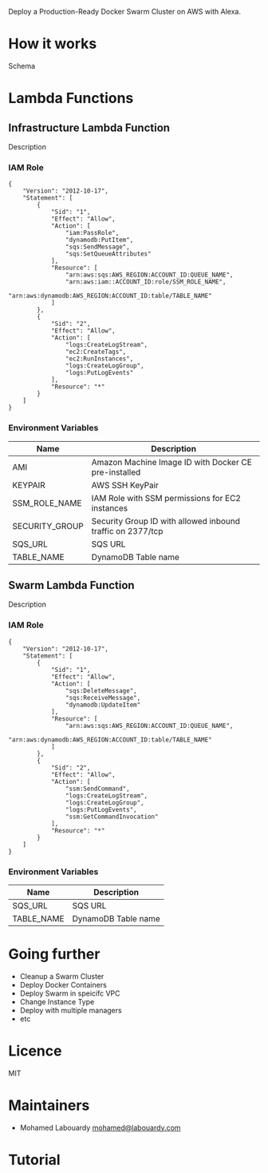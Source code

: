 Deploy a Production-Ready Docker Swarm Cluster on AWS with Alexa.

# How it works

Schema

# Lambda Functions

## Infrastructure Lambda Function

Description

### IAM Role

```
{
    "Version": "2012-10-17",
    "Statement": [
        {
            "Sid": "1",
            "Effect": "Allow",
            "Action": [
                "iam:PassRole",
                "dynamodb:PutItem",
                "sqs:SendMessage",
                "sqs:SetQueueAttributes"
            ],
            "Resource": [
                "arn:aws:sqs:AWS_REGION:ACCOUNT_ID:QUEUE_NAME",
                "arn:aws:iam::ACCOUNT_ID:role/SSM_ROLE_NAME",
                "arn:aws:dynamodb:AWS_REGION:ACCOUNT_ID:table/TABLE_NAME"
            ]
        },
        {
            "Sid": "2",
            "Effect": "Allow",
            "Action": [
                "logs:CreateLogStream",
                "ec2:CreateTags",
                "ec2:RunInstances",
                "logs:CreateLogGroup",
                "logs:PutLogEvents"
            ],
            "Resource": "*"
        }
    ]
}
```

### Environment Variables

| Name | Description |
| ---- | ----------- |
| AMI  | Amazon Machine Image ID with Docker CE pre-installed |
| KEYPAIR | AWS SSH KeyPair |
| SSM_ROLE_NAME | IAM Role with SSM permissions for EC2 instances |
| SECURITY_GROUP | Security Group ID with allowed inbound traffic on 2377/tcp |
| SQS_URL | SQS URL |
| TABLE_NAME | DynamoDB Table name |

## Swarm Lambda Function

Description

### IAM Role

```
{
    "Version": "2012-10-17",
    "Statement": [
        {
            "Sid": "1",
            "Effect": "Allow",
            "Action": [
                "sqs:DeleteMessage",
                "sqs:ReceiveMessage",
                "dynamodb:UpdateItem"
            ],
            "Resource": [
                "arn:aws:sqs:AWS_REGION:ACCOUNT_ID:QUEUE_NAME",
                "arn:aws:dynamodb:AWS_REGION:ACCOUNT_ID:table/TABLE_NAME"
            ]
        },
        {
            "Sid": "2",
            "Effect": "Allow",
            "Action": [
                "ssm:SendCommand",
                "logs:CreateLogStream",
                "logs:CreateLogGroup",
                "logs:PutLogEvents",
                "ssm:GetCommandInvocation"
            ],
            "Resource": "*"
        }
    ]
}
```

### Environment Variables

| Name | Description |
| ---- | ----------- |
| SQS_URL | SQS URL |
| TABLE_NAME | DynamoDB Table name |

# Going further

* Cleanup a Swarm Cluster
* Deploy Docker Containers
* Deploy Swarm in speicifc VPC
* Change Instance Type
* Deploy with multiple managers
* etc

# Licence

MIT

# Maintainers

* Mohamed Labouardy <mohamed@labouardy.com>

# Tutorial
